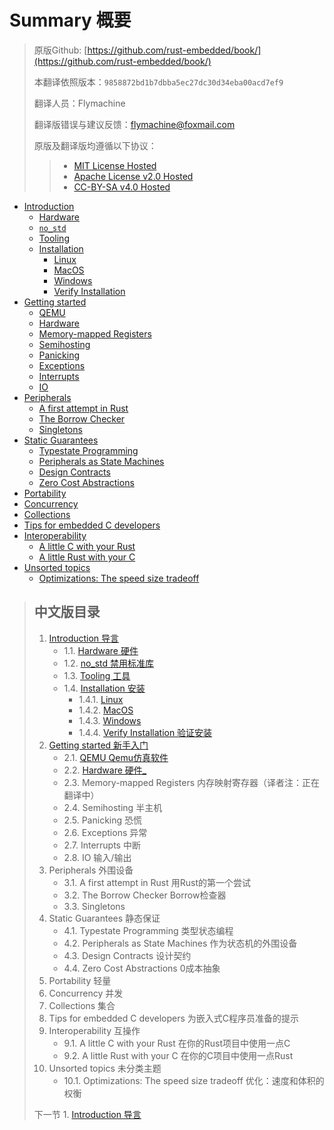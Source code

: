 # Summary 概要

> 原版Github: [https://github.com/rust-embedded/book/](https://github.com/rust-embedded/book/)
>
> 本翻译依照版本：`9858872bd1b7dbba5ec27dc30d34eba00acd7ef9`
>
> 翻译人员：Flymachine
>
> 翻译版错误与建议反馈：flymachine@foxmail.com
>
> 原版及翻译版均遵循以下协议：
>
>> - [MIT License Hosted]
>> - [Apache License v2.0 Hosted]
>> - [CC-BY-SA v4.0 Hosted]


[MIT License]: ./../LICENSE-MIT
[Apache License v2.0]: ./../LICENSE-APACHE
[CC-BY-SA v4.0]: ./../LICENSE-CC-BY-SA
[MIT License Hosted]: https://opensource.org/licenses/MIT
[Apache License v2.0 Hosted]: http://www.apache.org/licenses/LICENSE-2.0
[CC-BY-SA v4.0 Hosted]: https://creativecommons.org/licenses/by-sa/4.0/legalcode
<!--

Definition of the organization of this book is still a work in process.

Refer to https://github.com/rust-embedded/book/issues for
more information and coordination

-->

- [Introduction](./intro/index.md)
    - [Hardware](./intro/hardware.md)
    - [`no_std`](./intro/no-std.md)
    - [Tooling](./intro/tooling.md)
    - [Installation](./intro/install.md)
        - [Linux](./intro/install/linux.md)
        - [MacOS](./intro/install/macos.md)
        - [Windows](./intro/install/windows.md)
        - [Verify Installation](./intro/install/verify.md)
- [Getting started](./start/index.md)
  - [QEMU](./start/qemu.md)
  - [Hardware](./start/hardware.md)
  - [Memory-mapped Registers](./start/registers.md)
  - [Semihosting](./start/semihosting.md)
  - [Panicking](./start/panicking.md)
  - [Exceptions](./start/exceptions.md)
  - [Interrupts](./start/interrupts.md)
  - [IO](./start/io.md)
- [Peripherals](./peripherals/index.md)
    - [A first attempt in Rust](./peripherals/a-first-attempt.md)
    - [The Borrow Checker](./peripherals/borrowck.md)
    - [Singletons](./peripherals/singletons.md)
- [Static Guarantees](./static-guarantees/index.md)
    - [Typestate Programming](./static-guarantees/typestate-programming.md)
    - [Peripherals as State Machines](./static-guarantees/state-machines.md)
    - [Design Contracts](./static-guarantees/design-contracts.md)
    - [Zero Cost Abstractions](./static-guarantees/zero-cost-abstractions.md)
- [Portability](./portability/index.md)
- [Concurrency](./concurrency/index.md)
- [Collections](./collections/index.md)
- [Tips for embedded C developers](./c-tips/index.md)
    <!-- TODO: Define Sections -->
- [Interoperability](./interoperability/index.md)
    - [A little C with your Rust](./interoperability/c-with-rust.md)
    - [A little Rust with your C](./interoperability/rust-with-c.md)
- [Unsorted topics](./unsorted/index.md)
  - [Optimizations: The speed size tradeoff](./unsorted/speed-vs-size.md)

>## 中文版目录
>
>1. [Introduction 导言]
>    - 1.1. [Hardware 硬件]
>    - 1.2. [no_std 禁用标准库]
>    - 1.3. [Tooling 工具]
>    - 1.4. [Installation 安装]
>        - 1.4.1. [Linux]
>        - 1.4.2. [MacOS]
>        - 1.4.3. [Windows]
>        - 1.4.4. [Verify Installation 验证安装]
>2. [Getting started 新手入门]
>    - 2.1. [QEMU Qemu仿真软件]
>    - 2.2. [Hardware 硬件_]
>    - 2.3. Memory-mapped Registers 内存映射寄存器（译者注：正在翻译中）
>    - 2.4. Semihosting 半主机
>    - 2.5. Panicking 恐慌
>    - 2.6. Exceptions 异常
>    - 2.7. Interrupts 中断
>    - 2.8. IO 输入/输出
>3. Peripherals 外围设备
>    - 3.1. A first attempt in Rust 用Rust的第一个尝试
>    - 3.2. The Borrow Checker Borrow检查器
>    - 3.3. Singletons
>4. Static Guarantees 静态保证
>    - 4.1. Typestate Programming 类型状态编程
>    - 4.2. Peripherals as State Machines 作为状态机的外围设备
>    - 4.3. Design Contracts 设计契约
>    - 4.4. Zero Cost Abstractions 0成本抽象
>5. Portability 轻量
>6. Concurrency 并发
>7. Collections 集合
>8. Tips for embedded C developers 为嵌入式C程序员准备的提示
>9. Interoperability 互操作
>    - 9.1. A little C with your Rust 在你的Rust项目中使用一点C
>    - 9.2. A little Rust with your C 在你的C项目中使用一点Rust
>10. Unsorted topics 未分类主题
>     - 10.1. Optimizations: The speed size tradeoff 优化：速度和体积的权衡
>
>
> 下一节 1. [Introduction 导言]

[Introduction 导言]: https://rustforce.net/article?id=8da8d5bf-f2af-4c9a-b3f3-567c19488871
[Hardware 硬件]: https://rustforce.net/article?id=e86bd376-948b-4e9e-a359-c419a7206ca1
[no_std 禁用标准库]: https://rustforce.net/article?id=5697689c-b8f1-4144-88fa-6f9f45ed7f83
[Tooling 工具]: https://rustforce.net/article?id=07057df5-c646-46ee-bbf6-5ce3c7a131b7
[Installation 安装]: https://rustforce.net/article?id=93e6942e-1c7c-477e-b7da-3ff1e18e4402
[Linux]: https://rustforce.net/article?id=2342532b-c85b-41b3-ad38-62865825bb9b
[MacOS]: https://rustforce.net/article?id=0e8628b4-8d92-40eb-89cd-71ae5cf373ec
[Windows]: https://rustforce.net/article?id=ac93073d-cff7-4c96-bbaf-047eceb4f13d
[Verify Installation 验证安装]: https://rustforce.net/article?id=35d99a70-bfd0-4169-b664-de44129df484
[Getting started 新手入门]: https://rustforce.net/article?id=ccd2cb4c-fd14-4f26-b90b-19aa330b8cca
[QEMU Qemu仿真软件]: https://rustforce.net/article?id=88c8ac37-c31c-495c-8b17-7e12b51a618a
[Hardware 硬件_]: https://rustforce.net/article?id=1c177318-e98e-4ddd-8e3c-5fb48320f912